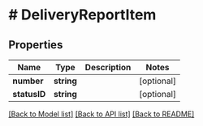 # # DeliveryReportItem

## Properties

Name | Type | Description | Notes
------------ | ------------- | ------------- | -------------
**number** | **string** |  | [optional]
**statusID** | **string** |  | [optional]

[[Back to Model list]](../../README.md#models) [[Back to API list]](../../README.md#endpoints) [[Back to README]](../../README.md)
